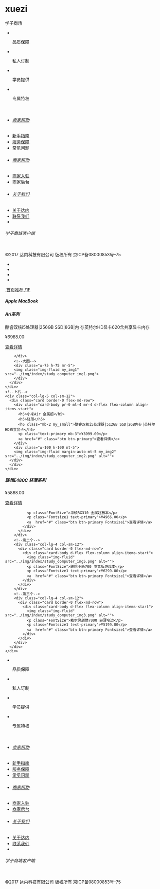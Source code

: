 # xuezi
学子商场
<!DOCTYPE html>
<html lang="en">
<head>
  <meta charset="UTF-8">
  <title>Title</title>
  <meta name="viewport" content="width=device-width,initial-scale=1">
  <link rel="stylesheet" href="../css/bootstrap.css">
  <script src="../js/jquery.min.js"></script>
  <script src="../js/popper.min.js"></script>
  <script src="../js/bootstrap.min.js"></script>
  <!--基础样式-->
  <link rel="stylesheet" href="../css/base.css">
  <!--公共样式-->
  <link rel="stylesheet" href="../css/common.css">
  <title>模板</title>
</head>
<body>
<div class="container pt-5">
  <footer>
  <ul id="bg-color" class="list-unstyled d-flex justify-content-around">
    <li><img src="../img/footer/icon1.png" alt=""><p class="my_small text-center text-muted">品质保障</p></li>
    <li><img src="../img/footer/icon2.png" alt=""><p  class="my_small text-center text-muted">私人订制</p></li>
    <li><img src="../img/footer/icon3.png" alt=""><p  class="my_small text-center text-muted">学员提供</p></li>
    <li><img src="../img/footer/icon4.png" alt=""><p  class="my_small text-center text-muted">专属特权</p></li>
  </ul>
    <!--下半部-->
    <div class="bg-white">
    <div class="bg-white pt-5 row">
      <!--左-->
      <div class="col-lg-4 col-sm-12">
        <img src="../img/header/logo.png" alt="">
        <img src="../img/footer/footerFont.png" alt="">
      </div>
      <!--中-->
      <div class="col-lg-4 col-sm-12">
        <div class="row ul_center">
          <div class="col-4">
          <ul class="list-unstyled">
            <li><a href="#"><h6>卖家帮助</h6></a></li>
            <li><a href="#">新手指南</a></li>
            <li><a href="#">服务保障</a></li>
            <li><a href="#">常见问题</a></li>
          </ul>
          </div>
          <div class="col-4">
          <ul class="list-unstyled">
            <li><a href="#"><h6>商家帮助</h6></a></li>
            <li><a href="#">商家入驻</a></li>
            <li><a href="#">商家后台</a></li>
          </ul>
          </div>
          <div class="col-4">
          <ul class="list-unstyled">
            <li><a href="#"><h6>关于我们</h6></a></li>
            <li><a href="#">关于达内</a></li>
            <li><a href="#">联系我们</a></li>
            <li>
              <img src="../img/footer/sinablog.png" alt="">
              <img src="../img/footer/wechat.png" alt="">
            </li>
          </ul>
          </div>
        </div>
      </div>
      <!--右-->
      <div class="col-lg-4 col-sm-12">
        <div class="row d-flex justify-content-center">
          <!--左-->
          <div class="col-6 pr-0 pl-5">
            <h6>学子商城客户端</h6>
            <img  src="../img/footer/ios.png" alt="">
            <img class="mt-1"  src="../img/footer/android.png" alt="">
          </div>
          <div class="col-6 pr-0">
            <img src="../img/footer/erweima.png" alt="">
          </div>
        </div>
      </div>
      <!--下-->
      <!--版权-->
      <div class="text-center col-12 pt-3 pb-5">
        ©2017 达内科技有限公司 版权所有 京ICP备08000853号-75
      </div>
    </div>
    </div>
  </footer>
</div>
<div class="container">
  <!--轮播图-->
  <div id="mycar" class="carousel" data-ride="carousel">
    <!--大图-->
    <div class="carousel-inner" >
      <div class="carousel-item active">
        <img src="../img/index/banner1.png" alt="">
      </div>
      <div class="carousel-item ">
        <img src="../img/index/banner2.png" alt="">
      </div>
      <div class="carousel-item ">
        <img src="../img/index/banner3.png" alt="">
      </div>
      <div class="carousel-item ">
        <img src="../img/index/banner4.png" alt="">
      </div>
    </div>
    <!--导航栏指示器-->
    <ul class="carousel-indicators list-unstyled">
      <li class="active" data-slide-to="0" data-target="#mycar"></li>
      <li class="" data-slide-to="1" data-target="#mycar"></li>
      <li class="" data-slide-to="2" data-target="#mycar"></li>
      <li class="" data-slide-to="3" data-target="#mycar"></li>
    </ul>
    <!--左右箭头-->
    <a href="#mycar" class="carousel-control-prev" data-slide="prev">
      <span class="carousel-control-prev-icon"></span>
    </a>
    <a href="#mycar" class="carousel-control-next"  data-slide="next">
      <span class="carousel-control-next-icon"></span>
    </a>
  </div>
  <!--主体-->
  <!--主体导航栏-->
  <div class="">
  <div id="Nav" class="navbar navbar-light p-0 mt-2">
    <a href="#" class="navbar-brand font-weight-bold text-muted">
      <img class="mr-2 p-0" src="../img/index/computer_icon.png" alt="">
      首页推荐 /1F
    </a>
  </div>
  <!--主体内容-->
  <!--上-->
  <div id="center-img" class="row mt-4">
    <!--上左-->
    <div id="top-left" class="col-lg-7 col-sm-12">
      <!--卡片-->
      <div class="card border-0 flex-row">
        <div class="card-body  d-flex flex-column align-items-start">
          <h5 class="">Apple MacBook </h5>
          <h5 class="">Ari系列</h5>
          <p class="mt-1 text-muted my_small p-0">
          酷睿双核i5处理器|256GB SSD|8GB|内  存英特尔HD显卡620含共享显卡内存
          </p>
          <p class="text-primary p-0">¥6988.00</p>
          <a href="#" class="btn btn-primary">查看详情</a>

        </div>
        <!--大图-->
        <div class="w-75 h-75 mr-5">
        <img class="img-fluid my_img1" src="../img/index/study_computer_img1.png">
        </div>
      </div>
    </div>
    <!--上右-->
    <div class="col-lg-5 col-sm-12">
      <div class="card border-0 flex-md-row">
        <div class="card-body pr-0 ml-4 mr-4 d-flex flex-column align-items-start">
          <h5>小米Air 金属超</h5>
          <h5>轻薄</h5>
          <h6 class="mb-2 my_small">酷睿双核i5处理器|512GB SSD|2GB内存|英特尔HD独立显卡</h6>
          <p class="text-primary mb-3">¥3999.00</p>
          <a href="#" class="btn btn-primary">查看详情</a>
        </div>
        <div class="w-100 h-100 mt-5">
        <img class="img-fluid margin-auto mt-5 my_img2" src="../img/index/study_computer_img2.png" alt="">
      </div>
      </div>
    </div>
  </div>
  <!--下-->
  <div class="row mt-2">
    <!--下左-->
    <div class="col-lg-5 col-sm-12 ">
      <div class="img_width card border-0 flex-md-row">
        <div class="card-body d-flex flex-column align-items-start">
        <h5>联想E480C 轻薄系列</h5>
          <p class="mb-3 text-primary">¥5888.00</p>
          <a href="#" class="btn btn-primary">查看详情</a>
        </div>
        <img class="img-fluid" src="../img/index/study_computer_img3.png" alt="">
      </div>
    </div>
    <!--下右-->
    <div class="col-lg-7 col-sm-12">
      <div class="row">
        <div class="col-lg-4 col-sm-12">
          <div class="card border-0 flex-md-row">
            <div class="card-body d-flex flex-column align-items-start">
              <img class="img-fluid" src="../img/index/study_computer_img4.png" alt="">

              <p class="FontSize">华硕RX310 金属超极本</p>
              <p class="Fontsize1 text-primary">¥4966.00</p>
              <a  href="#" class="btn btn-primary Fontsize1">查看详情</a>
            </div>
          </div>
        </div>
        <!--第二个-->
        <div class="col-lg-4 col-sm-12">
          <div class="card border-0 flex-md-row">
            <div class="card-body d-flex flex-column align-items-start">
              <img class="img-fluid" src="../img/index/study_computer_img5.png" alt="">
              <p class="FontSize">联想小新700 电竞版游戏本</p>
              <p class="Fontsize1 text-primary">¥6299.00</p>
              <a  href="#" class="btn btn-primary Fontsize1">查看详情</a>
            </div>
          </div>
        </div>
        <!--第三个-->
        <div class="col-lg-4 col-sm-12">
          <div class="card border-0 flex-md-row">
            <div class="card-body d-flex flex-column align-items-start">
              <img class="img-fluid" src="../img/index/study_computer_img3.png" alt="">
              <p class="FontSize">戴尔灵越燃7000 轻薄窄边</p>
              <p class="Fontsize1 text-primary">¥5199.00</p>
              <a  href="#" class="btn btn-primary Fontsize1">查看详情</a>
            </div>
          </div>
        </div>
      </div>
    </div>
  </div>
</div>
</div>
<div class="container pt-5">
  <footer>
  <ul id="bg-color" class="list-unstyled d-flex justify-content-around">
    <li><img src="../img/footer/icon1.png" alt=""><p class="my_small text-center text-muted">品质保障</p></li>
    <li><img src="../img/footer/icon2.png" alt=""><p  class="my_small text-center text-muted">私人订制</p></li>
    <li><img src="../img/footer/icon3.png" alt=""><p  class="my_small text-center text-muted">学员提供</p></li>
    <li><img src="../img/footer/icon4.png" alt=""><p  class="my_small text-center text-muted">专属特权</p></li>
  </ul>
    <!--下半部-->
    <div class="bg-white">
    <div class="bg-white pt-5 row">
      <!--左-->
      <div class="col-lg-4 col-sm-12">
        <img src="../img/header/logo.png" alt="">
        <img src="../img/footer/footerFont.png" alt="">
      </div>
      <!--中-->
      <div class="col-lg-4 col-sm-12">
        <div class="row ul_center">
          <div class="col-4">
          <ul class="list-unstyled">
            <li><a href="#"><h6>卖家帮助</h6></a></li>
            <li><a href="#">新手指南</a></li>
            <li><a href="#">服务保障</a></li>
            <li><a href="#">常见问题</a></li>
          </ul>
          </div>
          <div class="col-4">
          <ul class="list-unstyled">
            <li><a href="#"><h6>商家帮助</h6></a></li>
            <li><a href="#">商家入驻</a></li>
            <li><a href="#">商家后台</a></li>
          </ul>
          </div>
          <div class="col-4">
          <ul class="list-unstyled">
            <li><a href="#"><h6>关于我们</h6></a></li>
            <li><a href="#">关于达内</a></li>
            <li><a href="#">联系我们</a></li>
            <li>
              <img src="../img/footer/sinablog.png" alt="">
              <img src="../img/footer/wechat.png" alt="">
            </li>
          </ul>
          </div>
        </div>
      </div>
      <!--右-->
      <div class="col-lg-4 col-sm-12">
        <div class="row d-flex justify-content-center">
          <!--左-->
          <div class="col-6 pr-0 pl-5">
            <h6>学子商城客户端</h6>
            <img  src="../img/footer/ios.png" alt="">
            <img class="mt-1"  src="../img/footer/android.png" alt="">
          </div>
          <div class="col-6 pr-0">
            <img src="../img/footer/erweima.png" alt="">
          </div>
        </div>
      </div>
      <!--下-->
      <!--版权-->
      <div class="text-center col-12 pt-3 pb-5">
        ©2017 达内科技有限公司 版权所有 京ICP备08000853号-75
      </div>
    </div>
    </div>
  </footer>
</div>
</body>
</html>
